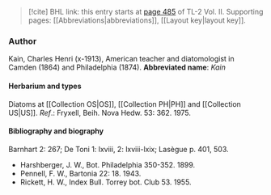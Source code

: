 > [!cite] BHL link: this entry starts at [page 485](https://www.biodiversitylibrary.org/page/33068727) of TL-2 Vol. II.
> Supporting pages: [[Abbreviations|abbreviations]], [[Layout key|layout key]].

### Author

Kain, Charles Henri (x-1913), American teacher and diatomologist in Camden (1864) and Philadelphia (1874). 
**Abbreviated name**: *Kain*

#### Herbarium and types

Diatoms at [[Collection OS|OS]], [[Collection PH|PH]] and [[Collection US|US]].
*Ref*.: Fryxell, Beih. Nova Hedw. 53: 362. 1975.

#### Bibliography and biography

Barnhart 2: 267; De Toni 1: lxviii, 2: lxviii-lxix; Lasègue p. 401, 503.
- Harshberger, J. W., Bot. Philadelphia 350-352. 1899.
- Pennell, F. W., Bartonia 22: 18. 1943.
- Rickett, H. W., Index Bull. Torrey bot. Club 53. 1955.

